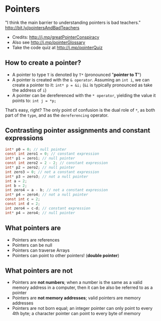

# Pointers

"I think the main barrier to understanding pointers is bad teachers." http://bit.ly/pointersAndBadTeachers

- Credits: http://j.mp/greatPointerConspiracy  
- Also see http://j.mp/pointerGlossary 
- Take the code quiz at http://j.mp/pointerQuiz

## How to create a pointer? 

- A pointer to type `T` is denoted by `T*` (pronounced "**pointer to T**")
- A pointer is created with the `& operator`. Assuming an `int i`, we can create a pointer to it: `int* p = &i;` (`&i` is typically pronounced as take the address of `i`)
- A pointer can be dereferenced with the `* operator`, yielding the value it points to: `int j = *p;`

That’s easy, right? The only point of confusion is the dual role of `*`, as both part of the `type`, and as the `dereferencing` operator. 

## Contrasting pointer assignments and constant expressions

```c
int* p0 = 0; // null pointer
const int zero1 = 0; // constant expression
int* p1 = zero1; // null pointer
const int zero2 = 2 - 2; // constant expression
int* p2 = zero2; // null pointer
int zero3 = 0; // not a constant expression
int* p3 = zero3; // not a null pointer
int a = 2;
int b = 2;
int zero4 = a - b; // not a constant expression
int* p4 = zero4; // not a null pointer
const int c = 2;
const int d = 2;
int zero4 = c-d; // constant expression
int* p4 = zero4; // null pointer
```
## What pointers are

- Pointers are references
- Pointers can be null 
- Pointers can traverse Arrays
- Pointers can point to other pointers! (**double pointer**) 

## What pointers are not 

- Pointers are **not numbers**; when a number is the same as a valid memory address in a computer, then it can be also be referred to as a pointer
- Pointers are **not memory addresses**; valid pointers are memory addresses
- Pointers are not born equal; an integer pointer can only point to every 4th byte; a character pointer can point to every byte of memory 

